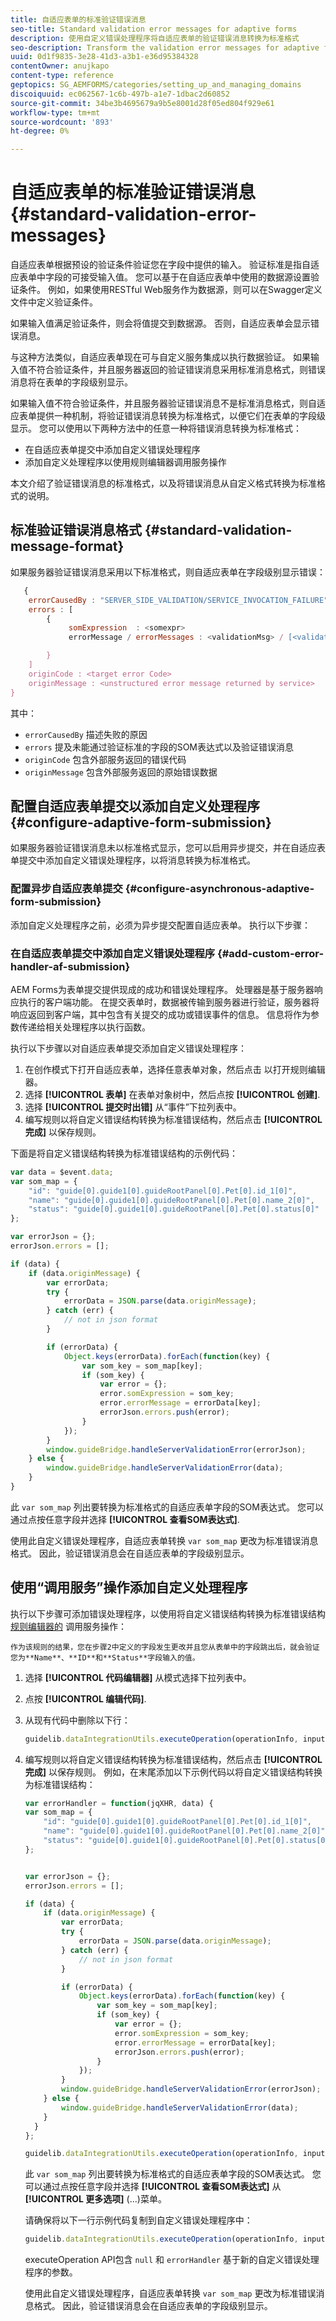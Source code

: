 ```yaml
---
title: 自适应表单的标准验证错误消息
seo-title: Standard validation error messages for adaptive forms
description: 使用自定义错误处理程序将自适应表单的验证错误消息转换为标准格式
seo-description: Transform the validation error messages for adaptive forms into standard format using custom error handlers
uuid: 0d1f9835-3e28-41d3-a3b1-e36d95384328
contentOwner: anujkapo
content-type: reference
geptopics: SG_AEMFORMS/categories/setting_up_and_managing_domains
discoiquuid: ec062567-1c6b-497b-a1e7-1dbac2d60852
source-git-commit: 34be3b4695679a9b5e8001d28f05ed804f929e61
workflow-type: tm+mt
source-wordcount: '893'
ht-degree: 0%

---
```



# 自适应表单的标准验证错误消息 {#standard-validation-error-messages}

自适应表单根据预设的验证条件验证您在字段中提供的输入。 验证标准是指自适应表单中字段的可接受输入值。 您可以基于在自适应表单中使用的数据源设置验证条件。 例如，如果使用RESTful Web服务作为数据源，则可以在Swagger定义文件中定义验证条件。

如果输入值满足验证条件，则会将值提交到数据源。 否则，自适应表单会显示错误消息。

与这种方法类似，自适应表单现在可与自定义服务集成以执行数据验证。 如果输入值不符合验证条件，并且服务器返回的验证错误消息采用标准消息格式，则错误消息将在表单的字段级别显示。

如果输入值不符合验证条件，并且服务器验证错误消息不是标准消息格式，则自适应表单提供一种机制，将验证错误消息转换为标准格式，以便它们在表单的字段级显示。 您可以使用以下两种方法中的任意一种将错误消息转换为标准格式：

* 在自适应表单提交中添加自定义错误处理程序
* 添加自定义处理程序以使用规则编辑器调用服务操作

本文介绍了验证错误消息的标准格式，以及将错误消息从自定义格式转换为标准格式的说明。

## 标准验证错误消息格式 {#standard-validation-message-format}

如果服务器验证错误消息采用以下标准格式，则自适应表单在字段级别显示错误：

```javascript
   {
    errorCausedBy : "SERVER_SIDE_VALIDATION/SERVICE_INVOCATION_FAILURE"
    errors : [
        {
             somExpression  : <somexpr>
             errorMessage / errorMessages : <validationMsg> / [<validationMsg>, <validationMsg>]

        }
    ]
    originCode : <target error Code>
    originMessage : <unstructured error message returned by service>
}
```

其中：

* `errorCausedBy` 描述失败的原因
* `errors` 提及未能通过验证标准的字段的SOM表达式以及验证错误消息
* `originCode` 包含外部服务返回的错误代码
* `originMessage` 包含外部服务返回的原始错误数据

## 配置自适应表单提交以添加自定义处理程序 {#configure-adaptive-form-submission}

如果服务器验证错误消息未以标准格式显示，您可以启用异步提交，并在自适应表单提交中添加自定义错误处理程序，以将消息转换为标准格式。

### 配置异步自适应表单提交 {#configure-asynchronous-adaptive-form-submission}

添加自定义处理程序之前，必须为异步提交配置自适应表单。 执行以下步骤：

<!-- 1. In adaptive form authoring mode, select the Form Container object and tap ![adaptive form properties](assets/af_properties.png) to open its properties.
1. In the **[!UICONTROL Submission]** properties section, enable **[!UICONTROL Use asynchronous submission]**.
1. Select **[!UICONTROL Revalidate on server]** to validate the input field values on server before submission.
1. Select the Submit Action:

    * Select **[!UICONTROL Submit using Form Data Model]** and select the appropriate data model, if you are using RESTful web service based [form data model](work-with-form-data-model.md) as the data source.
    * Select **[!UICONTROL Submit to REST endpoint]** and specify the **[!UICONTROL Redirect URL/Path]**, if you are using RESTful web services as the data source.

    ![adaptive form submission properties](assets/af_submission_properties.png)

1. Tap ![Save](assets/af_save.png) to save the properties.-->

### 在自适应表单提交中添加自定义错误处理程序 {#add-custom-error-handler-af-submission}

AEM Forms为表单提交提供现成的成功和错误处理程序。 处理器是基于服务器响应执行的客户端功能。 在提交表单时，数据被传输到服务器进行验证，服务器将响应返回到客户端，其中包含有关提交的成功或错误事件的信息。 信息将作为参数传递给相关处理程序以执行函数。

执行以下步骤以对自适应表单提交添加自定义错误处理程序：

1. 在创作模式下打开自适应表单，选择任意表单对象，然后点击 <!--![Rule Editor](assets/af_edit_rules.png)--> 以打开规则编辑器。
1. 选择 **[!UICONTROL 表单]** 在表单对象树中，然后点按 **[!UICONTROL 创建]**.
1. 选择 **[!UICONTROL 提交时出错]** 从“事件”下拉列表中。
1. 编写规则以将自定义错误结构转换为标准错误结构，然后点击 **[!UICONTROL 完成]** 以保存规则。

下面是将自定义错误结构转换为标准错误结构的示例代码：

```javascript
var data = $event.data;
var som_map = {
    "id": "guide[0].guide1[0].guideRootPanel[0].Pet[0].id_1[0]",
    "name": "guide[0].guide1[0].guideRootPanel[0].Pet[0].name_2[0]",
    "status": "guide[0].guide1[0].guideRootPanel[0].Pet[0].status[0]"
};

var errorJson = {};
errorJson.errors = [];

if (data) {
    if (data.originMessage) {
        var errorData;
        try {
            errorData = JSON.parse(data.originMessage);
        } catch (err) {
            // not in json format
        }

        if (errorData) {
            Object.keys(errorData).forEach(function(key) {
                var som_key = som_map[key];
                if (som_key) {
                    var error = {};
                    error.somExpression = som_key;
                    error.errorMessage = errorData[key];
                    errorJson.errors.push(error);
                }
            });
        }
        window.guideBridge.handleServerValidationError(errorJson);
    } else {
        window.guideBridge.handleServerValidationError(data);
    }
}
```

此 `var som_map` 列出要转换为标准格式的自适应表单字段的SOM表达式。 您可以通过点按任意字段并选择 **[!UICONTROL 查看SOM表达式]**.

使用此自定义错误处理程序，自适应表单转换 `var som_map` 更改为标准错误消息格式。 因此，验证错误消息会在自适应表单的字段级别显示。

## 使用“调用服务”操作添加自定义处理程序

执行以下步骤可添加错误处理程序，以使用将自定义错误结构转换为标准错误结构 [规则编辑器的](rule-editor.md) 调用服务操作：

<!-- 1. Open the adaptive form in authoring mode, select any form object, and tap ![Rule Editor](assets/af_edit_rules.png) to open the rule editor.
1. Tap **[!UICONTROL Create]**.
1. Create a condition in the **[!UICONTROL When]** section of the rule. For example, When[Name of field] is changed. Select **[!UICONTROL is changed]** from the **[!UICONTROL Select State]** drop-down list to achieve this condition.
1. In the **[!UICONTROL Then]** section, select **[!UICONTROL Invoke Service]** from the **[!UICONTROL Select Action]** drop-down list.
1. Select a Post service and its corresponding data bindings from the **[!UICONTROL Input]** section. For example, if you want to validate **Name**, **ID**, and **Status** fields in the adaptive form, select a Post service (pet) and select pet.name, pet.id, and pet.status in the **[!UICONTROL Input]** section.-->

    作为该规则的结果，您在步骤2中定义的字段发生更改并且您从表单中的字段跳出后，就会验证您为**Name**、**ID**和**Status**字段输入的值。

1. 选择 **[!UICONTROL 代码编辑器]** 从模式选择下拉列表中。
1. 点按 **[!UICONTROL 编辑代码]**.
1. 从现有代码中删除以下行：

   ```javascript
   guidelib.dataIntegrationUtils.executeOperation(operationInfo, inputs, outputs);
   ```

1. 编写规则以将自定义错误结构转换为标准错误结构，然后点击 **[!UICONTROL 完成]** 以保存规则。
例如，在末尾添加以下示例代码以将自定义错误结构转换为标准错误结构：

   ```javascript
   var errorHandler = function(jqXHR, data) {
   var som_map = {
       "id": "guide[0].guide1[0].guideRootPanel[0].Pet[0].id_1[0]",
       "name": "guide[0].guide1[0].guideRootPanel[0].Pet[0].name_2[0]",
       "status": "guide[0].guide1[0].guideRootPanel[0].Pet[0].status[0]"
   };
   
   
   var errorJson = {};
   errorJson.errors = [];
   
   if (data) {
       if (data.originMessage) {
           var errorData;
           try {
               errorData = JSON.parse(data.originMessage);
           } catch (err) {
               // not in json format
           }
   
           if (errorData) {
               Object.keys(errorData).forEach(function(key) {
                   var som_key = som_map[key];
                   if (som_key) {
                       var error = {};
                       error.somExpression = som_key;
                       error.errorMessage = errorData[key];
                       errorJson.errors.push(error);
                   }
               });
           }
           window.guideBridge.handleServerValidationError(errorJson);
       } else {
           window.guideBridge.handleServerValidationError(data);
       }
     }
   };
   
   guidelib.dataIntegrationUtils.executeOperation(operationInfo, inputs, outputs, null, errorHandler);
   ```

   此 `var som_map` 列出要转换为标准格式的自适应表单字段的SOM表达式。 您可以通过点按任意字段并选择 **[!UICONTROL 查看SOM表达式]** 从 **[!UICONTROL 更多选项]** (...)菜单。

   请确保将以下一行示例代码复制到自定义错误处理程序中：

   ```javascript
   guidelib.dataIntegrationUtils.executeOperation(operationInfo, inputs, outputs, null, errorHandler);
   ```

   executeOperation API包含 `null` 和 `errorHandler` 基于新的自定义错误处理程序的参数。

   使用此自定义错误处理程序，自适应表单转换 `var som_map` 更改为标准错误消息格式。 因此，验证错误消息会在自适应表单的字段级别显示。